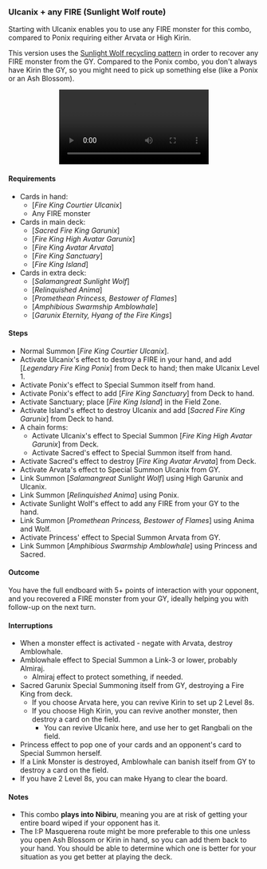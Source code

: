 ### Ulcanix + any FIRE (Sunlight Wolf route)

Starting with Ulcanix enables you to use any FIRE monster for this combo, compared to Ponix requiring either Arvata or High Kirin.

This version uses the [Sunlight Wolf recycling pattern] in order to recover any FIRE monster from the GY. Compared to the Ponix combo, you don't always have Kirin the GY, so you might need to pick up something else (like a Ponix or an Ash Blossom).

<center>
<video controls>
  <source src="amblowhale-arvata/ulcanix-sunlight.mp4" type="video/mp4">
  Your browser does not support the MP4 format, or the &lt;video&gt; tag.
</video>
</center>

#### Requirements
- Cards in hand:
    - [_Fire King Courtier Ulcanix_]
    - Any FIRE monster
- Cards in main deck:
  - [_Sacred Fire King Garunix_]
  - [_Fire King High Avatar Garunix_]
  - [_Fire King Avatar Arvata_]
  - [_Fire King Sanctuary_]
  - [_Fire King Island_]
- Cards in extra deck:
  - [_Salamangreat Sunlight Wolf_]
  - [_Relinquished Anima_]
  - [_Promethean Princess, Bestower of Flames_]
  - [_Amphibious Swarmship Amblowhale_]
  - [_Garunix Eternity, Hyang of the Fire Kings_]

#### Steps
- Normal Summon [_Fire King Courtier Ulcanix_].
- Activate Ulcanix's effect to destroy a FIRE in your hand, and add [_Legendary Fire King Ponix_] from Deck to hand; then make Ulcanix Level 1.
- Activate Ponix's effect to Special Summon itself from hand.
- Activate Ponix's effect to add [_Fire King Sanctuary_] from Deck to hand.
- Activate Sanctuary; place [_Fire King Island_] in the Field Zone.
- Activate Island's effect to destroy Ulcanix and add [_Sacred Fire King Garunix_] from Deck to hand.
- A chain forms:
    - Activate Ulcanix's effect to Special Summon [_Fire King High Avatar Garunix_] from Deck.
    - Activate Sacred's effect to Special Summon itself from hand.
- Activate Sacred's effect to destroy [_Fire King Avatar Arvata_] from Deck.
- Activate Arvata's effect to Special Summon Ulcanix from GY.
- Link Summon [_Salamangreat Sunlight Wolf_] using High Garunix and Ulcanix.
- Link Summon [_Relinquished Anima_] using Ponix.
- Activate Sunlight Wolf's effect to add any FIRE from your GY to the hand.
- Link Summon [_Promethean Princess, Bestower of Flames_] using Anima and Wolf.
- Activate Princess' effect to Special Summon Arvata from GY.
- Link Summon [_Amphibious Swarmship Amblowhale_] using Princess and Sacred.

#### Outcome
You have the full endboard with 5+ points of interaction with your opponent, and you recovered a FIRE monster from your GY, ideally helping you with follow-up on the next turn.

#### Interruptions
  - When a monster effect is activated - negate with Arvata, destroy Amblowhale.
  - Amblowhale effect to Special Summon a Link-3 or lower, probably Almiraj.
    - Almiraj effect to protect something, if needed.
  - Sacred Garunix Special Summoning itself from GY, destroying a Fire King from deck.
    - If you choose Arvata here, you can revive Kirin to set up 2 Level 8s.
    - If you choose High Kirin, you can revive another monster, then destroy a card on the field.
        - You can revive Ulcanix here, and use her to get Rangbali on the field.
  - Princess effect to pop one of your cards and an opponent's card to Special Summon herself.
  - If a Link Monster is destroyed, Amblowhale can banish itself from GY to destroy a card on the field.
  - If you have 2 Level 8s, you can make Hyang to clear the board.

#### Notes
- This combo **plays into Nibiru**, meaning you are at risk of getting your entire board wiped if your opponent has it.
- The I:P Masquerena route might be more preferable to this one unless you open Ash Blossom or Kirin in hand, so you can add them back to your hand. You should be able to determine which one is better for your situation as you get better at playing the deck.

[Sunlight Wolf recycling pattern]: ../patterns/sunlight-wolf-recycling.md
[read the steps here]: ../patterns/ulcanix.md#rangbali-on-demand